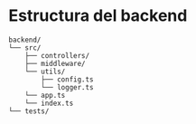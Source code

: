 # Estructura del backend

```
backend/    
└── src/
    ├── controllers/
    ├── middleware/
    └── utils/
        ├── config.ts
        └── logger.ts
    └── app.ts
    └── index.ts
└── tests/
```